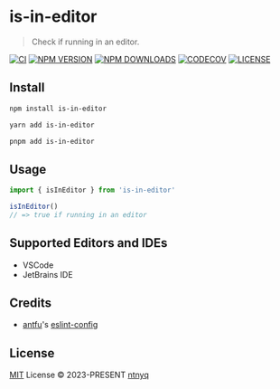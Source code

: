 # is-in-editor

> Check if running in an editor.

[![CI](https://github.com/ntnyq/is-in-editor/workflows/CI/badge.svg)](https://github.com/ntnyq/is-in-editor/actions)
[![NPM VERSION](https://img.shields.io/npm/v/is-in-editor.svg)](https://www.npmjs.com/package/is-in-editor)
[![NPM DOWNLOADS](https://img.shields.io/npm/dy/is-in-editor.svg)](https://www.npmjs.com/package/is-in-editor)
[![CODECOV](https://codecov.io/github/ntnyq/is-in-editor/branch/main/graph/badge.svg?token=2U07S1P2F2)](https://codecov.io/github/ntnyq/is-in-editor)
[![LICENSE](https://img.shields.io/github/license/ntnyq/is-in-editor.svg)](https://github.com/ntnyq/is-in-editor/blob/main/LICENSE)

## Install

```bash
npm install is-in-editor
```

```bash
yarn add is-in-editor
```

```bash
pnpm add is-in-editor
```

## Usage

```ts
import { isInEditor } from 'is-in-editor'

isInEditor()
// => true if running in an editor
```

## Supported Editors and IDEs

- VSCode
- JetBrains IDE

## Credits

- [antfu](https://github.com/antfu)'s [eslint-config](https://github.com/antfu/eslint-config)

## License

[MIT](./LICENSE) License © 2023-PRESENT [ntnyq](https://github.com/ntnyq)

